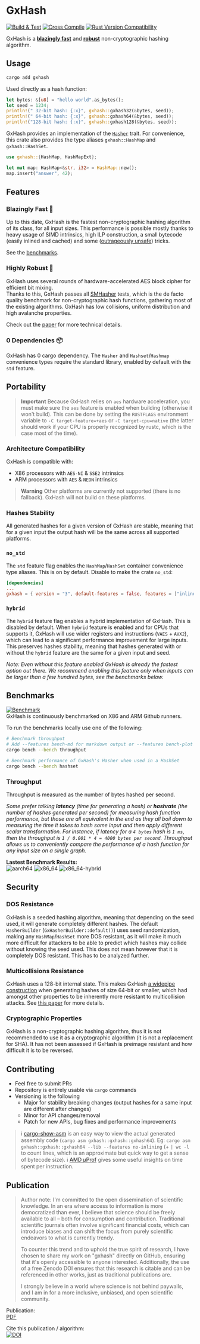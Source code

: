 # GxHash
[![Build & Test](https://github.com/ogxd/gxhash/actions/workflows/build_test.yml/badge.svg)](https://github.com/ogxd/gxhash/actions/workflows/build_test.yml)
[![Cross Compile](https://github.com/ogxd/gxhash/actions/workflows/cross_compile.yml/badge.svg)](https://github.com/ogxd/gxhash/actions/workflows/cross_compile.yml)
[![Rust Version Compatibility](https://github.com/ogxd/gxhash/actions/workflows/rust_version.yml/badge.svg)](https://github.com/ogxd/gxhash/actions/workflows/rust_version.yml)

GxHash is a [**blazingly fast**](#performance) and [**robust**](#robustness) non-cryptographic hashing algorithm.

## Usage
```bash
cargo add gxhash
```
Used directly as a hash function:
```rust
let bytes: &[u8] = "hello world".as_bytes();
let seed = 1234;
println!(" 32-bit hash: {:x}", gxhash::gxhash32(&bytes, seed));
println!(" 64-bit hash: {:x}", gxhash::gxhash64(&bytes, seed));
println!("128-bit hash: {:x}", gxhash::gxhash128(&bytes, seed));
```

GxHash provides an implementation of the [`Hasher`](core::hash::Hasher) trait.
For convenience, this crate also provides the type aliases `gxhash::HashMap` and `gxhash::HashSet`.

```rust
use gxhash::{HashMap, HashMapExt};

let mut map: HashMap<&str, i32> = HashMap::new();
map.insert("answer", 42);
```

## Features

### Blazingly Fast 🚀  
Up to this date, GxHash is the fastest non-cryptographic hashing algorithm of its class, for all input sizes. This performance is possible mostly thanks to heavy usage of SIMD intrinsics, high ILP construction, a small bytecode (easily inlined and cached) and some ([outrageously unsafe](https://ogxd.github.io/articles/unsafe-read-beyond-of-death/)) tricks.  

See the [benchmarks](#benchmarks).

### Highly Robust 🗿  
GxHash uses several rounds of hardware-accelerated AES block cipher for efficient bit mixing.  
Thanks to this, GxHash passes all [SMHasher](https://github.com/rurban/smhasher) tests, which is the de facto quality benchmark for non-cryptographic hash functions, gathering most of the existing algorithms. GxHash has low collisions, uniform distribution and high avalanche properties.

Check out the [paper](https://github.com/ogxd/gxhash-rust/blob/main/article/article.pdf) for more technical details.

### 0 Dependencies 📦
GxHash has 0 cargo dependency. The `Hasher` and `Hashset`/`Hashmap` convenience types require the standard library, enabled by default with the `std` feature.

## Portability

> **Important**
> Because GxHash relies on `aes` hardware acceleration, you must make sure the `aes` feature is enabled when building (otherwise it won't build). This can be done by setting the `RUSTFLAGS` environment variable to `-C target-feature=+aes` or `-C target-cpu=native` (the latter should work if your CPU is properly recognized by rustc, which is the case most of the time).

### Architecture Compatibility
GxHash is compatible with:
- X86 processors with `AES-NI` & `SSE2` intrinsics
- ARM processors with `AES` & `NEON` intrinsics
> **Warning**
> Other platforms are currently not supported (there is no fallback). GxHash will not build on these platforms.

### Hashes Stability
All generated hashes for a given version of GxHash are stable, meaning that for a given input the output hash will be the same across all supported platforms.

### `no_std`

The `std` feature flag enables the `HashMap`/`HashSet` container convenience type aliases. This is on by default. Disable to make the crate `no_std`:

```toml
[dependencies]
...
gxhash = { version = "3", default-features = false, features = ["inlined"] }
```

### `hybrid`

The `hybrid` feature flag enables a hybrid implementation of GxHash. This is disabled by default. When `hybrid` feature is enabled and for CPUs that supports it, GxHash will use wider registers and instructions (`VAES` + `AVX2`), which can lead to a significant performance improvement for large inputs. This preserves hashes stability, meaning that hashes generated with or without the `hybrid` feature are the same for a given input and seed.

*Note: Even without this feature enabled GxHash is already the fastest option out there. We recommend enabling this feature only when inputs can be larger than a few hundred bytes, see the benchmarks below.*

## Benchmarks

[![Benchmark](https://github.com/ogxd/gxhash/actions/workflows/bench.yml/badge.svg)](https://github.com/ogxd/gxhash/actions/workflows/bench.yml)  
GxHash is continuously benchmarked on X86 and ARM Github runners. 

To run the benchmarks locally use one of the following:
```bash
# Benchmark throughput
# Add --features bench-md for markdown output or --features bench-plot for .svg plots
cargo bench --bench throughput

# Benchmark performance of GxHash's Hasher when used in a HashSet
cargo bench --bench hashset
```

### Throughput

Throughput is measured as the number of bytes hashed per second.

*Some prefer talking **latency** (time for generating a hash) or **hashrate** (the number of hashes generated per second) for measuring hash function performance, but those are all equivalent in the end as they all boil down to measuring the time it takes to hash some input and then apply different scalar transformation. For instance, if latency for a `4 bytes` hash is `1 ms`, then the throughput is `1 / 0.001 * 4 = 4000 bytes per second`. Throughput allows us to conveniently compare the performance of a hash function for any input size on a single graph.*

**Lastest Benchmark Results:**    
![aarch64](./benches/throughput/aarch64.svg)
![x86_64](./benches/throughput/x86_64.svg)
![x86_64-hybrid](./benches/throughput/x86_64-hybrid.svg)

## Security

### DOS Resistance
GxHash is a seeded hashing algorithm, meaning that depending on the seed used, it will generate completely different hashes. The default `HasherBuilder` (`GxHasherBuilder::default()`) uses seed randomization, making any `HashMap`/`HashSet` more DOS resistant, as it will make it much more difficult for attackers to be able to predict which hashes may collide without knowing the seed used. This does not mean however that it is completely DOS resistant. This has to be analyzed further.

### Multicollisions Resistance
GxHash uses a 128-bit internal state. This makes GxHash [a widepipe construction](https://en.wikipedia.org/wiki/Merkle%E2%80%93Damg%C3%A5rd_construction#Wide_pipe_construction) when generating hashes of size 64-bit or smaller, which had amongst other properties to be inherently more resistant to multicollision attacks. See [this paper](https://www.iacr.org/archive/crypto2004/31520306/multicollisions.pdf) for more details.

### Cryptographic Properties
GxHash is a non-cryptographic hashing algorithm, thus it is not recommended to use it as a cryptographic algorithm (it is not a replacement for SHA). It has not been assessed if GxHash is preimage resistant and how difficult it is to be reversed.

## Contributing

- Feel free to submit PRs
- Repository is entirely usable via `cargo` commands
- Versioning is the following
  - Major for stability breaking changes (output hashes for a same input are different after changes)
  - Minor for API changes/removal
  - Patch for new APIs, bug fixes and performance improvements

> ℹ️ [cargo-show-asm](https://github.com/pacak/cargo-show-asm) is an easy way to view the actual generated assembly code (`cargo asm gxhash::gxhash::gxhash64`). Eg: `cargo asm gxhash::gxhash::gxhash64 --lib --features no-inlining` (+ `| wc -l` to count lines, which is an approximate but quick way to get a sense of bytecode size).
> ℹ️ [AMD μProf](https://www.amd.com/en/developer/uprof.html) gives some useful insights on time spent per instruction.

## Publication
> Author note:
> I'm committed to the open dissemination of scientific knowledge. In an era where access to information is more democratized than ever, I believe that science should be freely available to all – both for consumption and contribution. Traditional scientific journals often involve significant financial costs, which can introduce biases and can shift the focus from purely scientific endeavors to what is currently trendy. 
>
> To counter this trend and to uphold the true spirit of research, I have chosen to share my work on "gxhash" directly on GitHub, ensuring that it's openly accessible to anyone interested. Additionally, the use of a free Zenodo DOI ensures that this research is citable and can be referenced in other works, just as traditional publications are. 
>
> I strongly believe in a world where science is not behind paywalls, and I am in for a more inclusive, unbiased, and open scientific community.

Publication:  
[PDF](https://github.com/ogxd/gxhash-rust/blob/main/article/article.pdf)

Cite this publication / algorithm:  
[![DOI](https://zenodo.org/badge/690754256.svg)](https://zenodo.org/badge/latestdoi/690754256)
